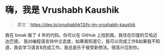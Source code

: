 # 嗨，我是 Vrushabh Kaushik

> 原文：<https://dev.to/vrushabhk13/hi-im-vrushabh-kaushik>

我在 break 做了 4 年的代码。你可以在 GitHub 上找到我，我住在印度的艾哈迈达巴德。
我对编程语言持中立态度，如果我知道它，我可以完成工作&如果我不知道，我会学习语言&完成工作。我总是乐于接受新想法。很高兴见到你。